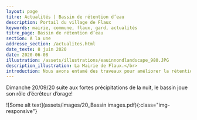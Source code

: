 ```yaml
---
layout: page
titre: Actualités | Bassin de rétention d’eau
description: Portail du village de Flaux
keywords: mairie, commune, flaux, gard, actualités
titre_page: Bassin de rétention d’eau
section: À la une
addresse_section: /actualites.html
date_texte: 8 juin 2020
date: 2020-06-08
illustration: /assets/illustrations/eauinnondlandscape_980.JPG
description_illustration: La Mairie de Flaux.</br>
introduction: Nous avons entamé des traveaux pour améliorer la rétention d'eau!
---
```

Dimanche 20/09/20 suite aux fortes précipitations de la nuit, le bassin joue son rôle d’écrêteur d’orage!

![Some alt text](assets/images/20_Bassin images.pdf){:class="img-responsive"}



